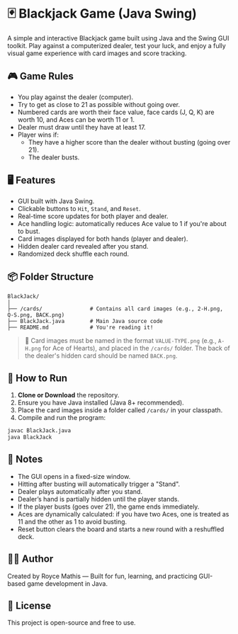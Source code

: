 
# 🃏 Blackjack Game (Java Swing)

A simple and interactive Blackjack game built using Java and the Swing GUI toolkit. Play against a computerized dealer, test your luck, and enjoy a fully visual game experience with card images and score tracking.

## 🎮 Game Rules

- You play against the dealer (computer).
- Try to get as close to 21 as possible without going over.
- Numbered cards are worth their face value, face cards (J, Q, K) are worth 10, and Aces can be worth 11 or 1.
- Dealer must draw until they have at least 17.
- Player wins if:
  - They have a higher score than the dealer without busting (going over 21).
  - The dealer busts.

## 🖥️ Features

- GUI built with Java Swing.
- Clickable buttons to `Hit`, `Stand`, and `Reset`.
- Real-time score updates for both player and dealer.
- Ace handling logic: automatically reduces Ace value to 1 if you're about to bust.
- Card images displayed for both hands (player and dealer).
- Hidden dealer card revealed after you stand.
- Randomized deck shuffle each round.

## 📦 Folder Structure

```
BlackJack/
│
├── /cards/               # Contains all card images (e.g., 2-H.png, Q-S.png, BACK.png)
├── BlackJack.java        # Main Java source code
├── README.md             # You're reading it!
```

> 📝 Card images must be named in the format `VALUE-TYPE.png` (e.g., `A-H.png` for Ace of Hearts), and placed in the `/cards/` folder. The back of the dealer's hidden card should be named `BACK.png`.

## 🚀 How to Run

1. **Clone or Download** the repository.
2. Ensure you have Java installed (Java 8+ recommended).
3. Place the card images inside a folder called `/cards/` in your classpath.
4. Compile and run the program:

```bash
javac BlackJack.java
java BlackJack
```

## 🧠 Notes

- The GUI opens in a fixed-size window.
- Hitting after busting will automatically trigger a "Stand".
- Dealer plays automatically after you stand.
- Dealer’s hand is partially hidden until the player stands.
- If the player busts (goes over 21), the game ends immediately.
- Aces are dynamically calculated: if you have two Aces, one is treated as 11 and the other as 1 to avoid busting.
- Reset button clears the board and starts a new round with a reshuffled deck.

## 👨‍💻 Author

Created by Royce Mathis — Built for fun, learning, and practicing GUI-based game development in Java.

## 📜 License

This project is open-source and free to use.
